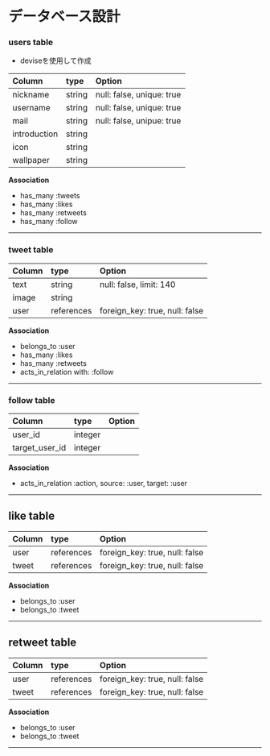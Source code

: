 # データベース設計

### users table
* deviseを使用して作成

| Column   | type   | Option |
|:--|:--|:---|
| nickname     | string | null: false, unique: true |
| username     | string | null: false, unique: true |
| mail         | string | null: false, unipue: true |
| introduction | string |  |
| icon         | string |  |
| wallpaper    | string |  |

**Association**
* has_many :tweets
* has_many :likes
* has_many :retweets
* has_many :follow
***

### tweet table

| Column   | type   | Option |
|:--|:--|:---|
| text  | string | null: false, limit: 140 |
| image | string |  |
| user  | references | foreign_key: true, null: false |


**Association**
* belongs_to :user
* has_many :likes
* has_many :retweets
* acts_in_relation with: :follow
***

### follow table

| Column   | type   | Option |
|:--|:--|:---|
| user_id        | integer |  |
| target_user_id | integer |  |

**Association**
* acts_in_relation :action, source: :user, target: :user
***

## like table

| Column   | type   | Option |
|:--|:--|:---|
| user  | references | foreign_key: true, null: false |
| tweet | references | foreign_key: true, null: false |

**Association**
* belongs_to :user
* belongs_to :tweet
***

## retweet table

| Column   | type   | Option |
|:--|:--|:---|
| user  | references | foreign_key: true, null: false |
| tweet | references | foreign_key: true, null: false |

**Association**
* belongs_to :user
* belongs_to :tweet
***

